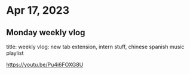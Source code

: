# Apr 17, 2023

## Monday weekly vlog

title: weekly vlog: new tab extension, intern stuff, chinese spanish  music playlist

https://youtu.be/Pu4i6FOXG8U